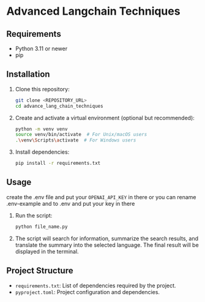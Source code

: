 # Advanced Langchain Techniques

## Requirements

- Python 3.11 or newer
- pip

## Installation

1. Clone this repository:
    ```sh
    git clone <REPOSITORY_URL>
    cd advance_lang_chain_techniques
    ```

2. Create and activate a virtual environment (optional but recommended):
    ```sh
    python -m venv venv
    source venv/bin/activate  # For Unix/macOS users
    .\venv\Scripts\activate  # For Windows users
    ```

3. Install dependencies:
    ```sh
    pip install -r requirements.txt
    ```

## Usage

create the .env file and put your `OPENAI_API_KEY` in there or you can rename .env-example and to .env and put your key in there

1. Run the script:
    ```sh
    python file_name.py
    ```

2. The script will search for information, summarize the search results, and translate the summary into the selected
   language. The final result will be displayed in the terminal.

## Project Structure

- `requirements.txt`: List of dependencies required by the project.
- `pyproject.toml`: Project configuration and dependencies.
